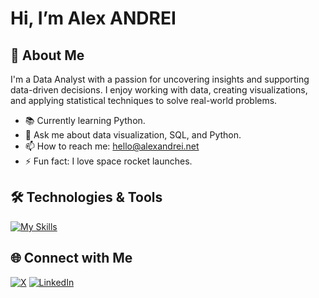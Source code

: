 # Hi, I’m Alex ANDREI

## 🚀 About Me
I'm a Data Analyst with a passion for uncovering insights and supporting data-driven decisions. I enjoy working with data, creating visualizations, and applying statistical techniques to solve real-world problems.

- 📚 Currently learning Python.
- 💬 Ask me about data visualization, SQL, and Python.
- 📫 How to reach me: hello@alexandrei.net
- ⚡ Fun fact: I love space rocket launches.

## 🛠️ Technologies & Tools
[![My Skills](https://skillicons.dev/icons?i=py,mysql,git,bash,vscode,github,aws,apple)](https://skillicons.dev)

## 🌐 Connect with Me

[![X](https://img.shields.io/badge/%40alexandrei64-black?style=flat-square&logo=x)](https://www.x.com/alexandrei64)
[![LinkedIn](https://img.shields.io/badge/LinkedIn-blue?style=flat-square&logo=LinkedIn)](https://www.linkedin.com/in/alexandrei64)

<!---
alexandrei64/alexandrei64 is a ✨ special ✨ repository because its `README.md` (this file) appears on your GitHub profile.
You can click the Preview link to take a look at your changes.
--->
